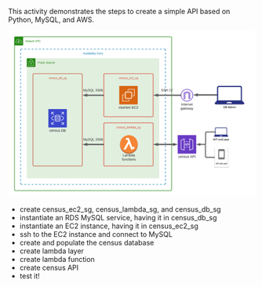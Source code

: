 This activity demonstrates the steps to create a simple API based on Python, MySQL, and AWS. 

![log](doc/census.png)

* create census_ec2_sg, census_lambda_sg, and census_db_sg
* instantiate an RDS MySQL service, having it in census_db_sg
* instantiate an EC2 instance, having it in census_ec2_sg
* ssh to the EC2 instance and connect to MySQL
* create and populate the census database 
* create lambda layer 
* create lambda function
* create census API
* test it!